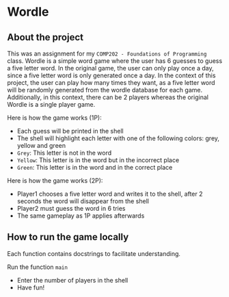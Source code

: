 # Wordle

## About the project
This was an assignment for my `COMP202 - Foundations of Programming` class. Wordle is a simple word game where the user has 6 guesses to guess a five letter word. 
In the original game, the user can only play once a day, since a five letter word is only generated once a day.
In the context of this project, the user can play how many times they want, as a five letter word will be randomly generated from the wordle database for each game.
Additionally, in this context, there can be 2 players whereas the original Wordle is a single player game.

Here is how the game works (1P):
- Each guess will be printed in the shell
- The shell will highlight each letter with one of the following colors: grey, yellow and green
- `Grey`: This letter is not in the word
- `Yellow`: This letter is in the word but in the incorrect place
- `Green`: This letter is in the word and in the correct place

Here is how the game works (2P):
-   Player1 chooses a five letter word and writes it to the shell, after 2 seconds the word will disappear from the shell
-   Player2 must guess the word in 6 tries
-   The same gameplay as 1P applies afterwards

## How to run the game locally

Each function contains docstrings to facilitate understanding.

Run the function `main`
- Enter the number of players in the shell
- Have fun!
